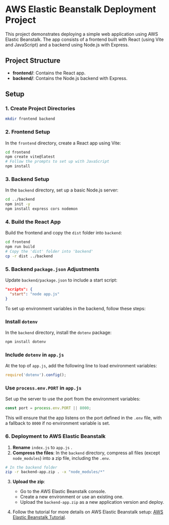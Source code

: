 
# AWS Elastic Beanstalk Deployment Project

This project demonstrates deploying a simple web application using AWS Elastic Beanstalk. The app consists of a frontend built with React (using Vite and JavaScript) and a backend using Node.js with Express.

## Project Structure

- **frontend/**: Contains the React app.
- **backend/**: Contains the Node.js backend with Express.

## Setup

### 1. Create Project Directories

```bash
mkdir frontend backend
```

### 2. Frontend Setup

In the `frontend` directory, create a React app using Vite:

```bash
cd frontend
npm create vite@latest
# Follow the prompts to set up with JavaScript
npm install
```

### 3. Backend Setup

In the `backend` directory, set up a basic Node.js server:

```bash
cd ../backend
npm init -y
npm install express cors nodemon
```

### 4. Build the React App

Build the frontend and copy the `dist` folder into `backend`:

```bash
cd frontend
npm run build
# Copy the 'dist' folder into 'backend'
cp -r dist ../backend
```

### 5. Backend `package.json` Adjustments

Update `backend/package.json` to include a start script:

```json
"scripts": {
  "start": "node app.js"
}
```

To set up environment variables in the backend, follow these steps:

### Install `dotenv`

In the `backend` directory, install the `dotenv` package:

```bash
npm install dotenv
```

### Include `dotenv` in `app.js`

At the top of `app.js`, add the following line to load environment variables:

```javascript
require('dotenv').config();
```

### Use `process.env.PORT` in `app.js`

Set up the server to use the port from the environment variables:

```javascript
const port = process.env.PORT || 8000;
```

This will ensure that the app listens on the port defined in the `.env` file, with a fallback to `8000` if no environment variable is set.

### 6. Deployment to AWS Elastic Beanstalk

1. **Rename** `index.js` to `app.js` .
2. **Compress the files**: In the `backend` directory, compress all files (except `node_modules`) into a zip file, including the `.env`.

```bash
# In the backend folder
zip -r backend-app.zip . -x "node_modules/*"
```

3. **Upload the zip**:
   - Go to the AWS Elastic Beanstalk console.
   - Create a new environment or use an existing one.
   - Upload the `backend-app.zip` as a new application version and deploy.

4. Follow the tutorial for more details on AWS Elastic Beanstalk setup: [AWS Elastic Beanstalk Tutorial](https://youtu.be/BYB9MQBgzLE?si=cAGY15rYJvxP0bDk).
